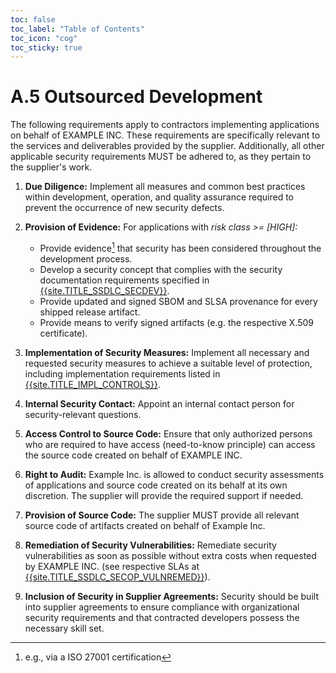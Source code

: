 ```yaml
---
toc: false
toc_label: "Table of Contents"
toc_icon: "cog"
toc_sticky: true
---
```

# A.5 Outsourced Development 

The following requirements apply to contractors implementing applications on behalf of EXAMPLE INC. These requirements are specifically relevant to the services and deliverables provided by the supplier. Additionally, all other applicable security requirements MUST be adhered to, as they pertain to the supplier's work.

1. **Due Diligence:** Implement all measures and common best practices within development, operation, and quality assurance required to prevent the occurrence of new security defects.

2. **Provision of Evidence:** For applications with *risk class >= [HIGH]:*  
   - Provide evidence[^1] that security has been considered throughout the development process.
   - Develop a security concept that complies with the security documentation requirements specified in [{{site.TITLE_SSDLC_SECDEV}}]({{site.URL_SSDLC_SECDEV}}).
   - Provide updated and signed SBOM and SLSA provenance for every shipped release artifact.
   - Provide means to verify signed artifacts (e.g. the respective X.509 certificate).

3. **Implementation of Security Measures:** Implement all necessary and requested security measures to achieve a suitable level of protection, including implementation requirements listed in [{{site.TITLE_IMPL_CONTROLS}}]({{site.URL_IMPL_CONTROLS}}).

4. **Internal Security Contact:** Appoint an internal contact person for security-relevant questions.

5. **Access Control to Source Code:** Ensure that only authorized persons who are required to have access (need-to-know principle) can access the source code created on behalf of EXAMPLE INC.

6. **Right to Audit:** Example Inc. is allowed to conduct security assessments of applications and source code created on its behalf at its own discretion. The supplier will provide the required support if needed.

7. **Provision of Source Code:** The supplier MUST provide all relevant source code of artifacts created on behalf of Example Inc.

8. **Remediation of Security Vulnerabilities:** Remediate security vulnerabilities as soon as possible without extra costs when requested by EXAMPLE INC. (see respective SLAs at [{{site.TITLE_SSDLC_SECOP_VULNREMED}}]({{site.URL_SSDLC_SECOP_VULNREMED}})).

9. **Inclusion of Security in Supplier Agreements:** Security should be built into supplier agreements to ensure compliance with organizational security requirements and that contracted developers possess the necessary skill set.


[^1]: e.g., via a ISO 27001 certification
